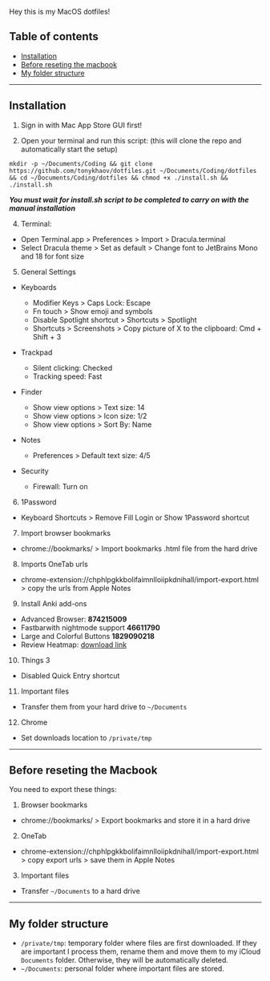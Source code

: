 Hey this is my MacOS dotfiles!

## Table of contents

- [Installation](#installation)
- [Before reseting the macbook](#before-reseting-the-macbook)
- [My folder structure](#my-folder-structure)

---

## Installation

1. Sign in with Mac App Store GUI first!

2. Open your terminal and run this script: (this will clone the repo and automatically start the setup)

```
mkdir -p ~/Documents/Coding && git clone https://github.com/tonykhaov/dotfiles.git ~/Documents/Coding/dotfiles && cd ~/Documents/Coding/dotfiles && chmod +x ./install.sh && ./install.sh
```

**_You must wait for install.sh script to be completed to carry on with the manual installation_**

4. Terminal:

- Open Terminal.app > Preferences > Import > Dracula.terminal
- Select Dracula theme > Set as default > Change font to JetBrains Mono and 18 for font size

5. General Settings

- Keyboards

  - Modifier Keys > Caps Lock: Escape
  - Fn touch > Show emoji and symbols
  - Disable Spotlight shortcut > Shortcuts > Spotlight
  - Shortcuts > Screenshots > Copy picture of X to the clipboard: Cmd + Shift + 3

- Trackpad

  - Silent clicking: Checked
  - Tracking speed: Fast

- Finder

  - Show view options > Text size: 14
  - Show view options > Icon size: 1/2
  - Show view options > Sort By: Name

- Notes

  - Preferences > Default text size: 4/5

- Security
  - Firewall: Turn on

6. 1Password

- Keyboard Shortcuts > Remove Fill Login or Show 1Password shortcut

7. Import browser bookmarks

- chrome://bookmarks/ > Import bookmarks .html file from the hard drive

8. Imports OneTab urls

- chrome-extension://chphlpgkkbolifaimnlloiipkdnihall/import-export.html > copy the urls from Apple Notes

9. Install Anki add-ons

- Advanced Browser: **874215009**
- Fastbarwith nightmode support **46611790**
- Large and Colorful Buttons **1829090218**
- Review Heatmap: [download link](https://github.com/glutanimate/review-heatmap/releases)

10. Things 3

- Disabled Quick Entry shortcut

11. Important files

- Transfer them from your hard drive to `~/Documents`

12. Chrome

- Set downloads location to `/private/tmp`

---

## Before reseting the Macbook

You need to export these things:

1. Browser bookmarks

- chrome://bookmarks/ > Export bookmarks and store it in a hard drive

2. OneTab

- chrome-extension://chphlpgkkbolifaimnlloiipkdnihall/import-export.html > copy export urls > save them in Apple Notes

3. Important files

- Transfer `~/Documents` to a hard drive

---

## My folder structure

- `/private/tmp`: temporary folder where files are first downloaded. If they are important I process them, rename them
  and move them to my iCloud `Documents` folder. Otherwise, they will be automatically deleted.
- `~/Documents`: personal folder where important files are stored.
